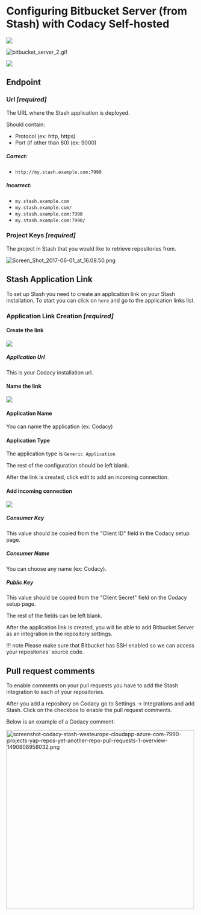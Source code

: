 # Configuring Bitbucket Server (from Stash) with Codacy Self-hosted

![](/images/bitbucket_server_1.gif)

![bitbucket\_server\_2.gif](/images/bitbucket_server_2.gif)

![](/images/Screen_Shot_2017-06-01_at_16.05.41.png)

## Endpoint

### Url ***\[required\]***

The URL where the Stash application is deployed.

Should contain:

- Protocol (ex: http, https)
- Port (if other than 80) (ex: 9000)

##### Correct:

- `http://my.stash.example.com:7990`

##### Incorrect:

- `my.stash.example.com`
- `my.stash.example.com/`
- `my.stash.example.com:7990`
- `my.stash.example.com:7990/`

### Project Keys ***\[required\]***

The project in Stash that you would like to retrieve repositories from.

![Screen\_Shot\_2017-06-01\_at\_16.08.50.png](/images/Screen_Shot_2017-06-01_at_16.08.50.png)

## Stash Application Link

To set up Stash you need to create an application link on your Stash installation.
To start you can click on `here` and go to the application links list.

### Application Link Creation ***\[required\]***

#### Create the link

![](/images/Screen_Shot_2017-06-01_at_16.02.07.png)

##### Application Url

This is your Codacy installation url.

#### Name the link

![](/images/Screen_Shot_2017-06-01_at_16.06.21.png)

#### Application Name

You can name the application (ex: Codacy)

#### Application Type

The application type is `Generic Application`

The rest of the configuration should be left blank.

After the link is created, click edit to add an incoming connection.

#### Add incoming connection

![](/hc/en-us/article_attachments/204010695/stash5.png)

##### Consumer Key

This value should be copied from the "Client ID" field in the Codacy setup page.

##### Consumer Name

You can choose any name (ex: Codacy).

##### Public Key

This value should be copied from the "Client Secret" field on the Codacy setup page.

The rest of the fields can be left blank.

After the application link is created, you will be able to add Bitbucket Server as an integration in the repository settings.


!!! note
    Please make sure that Bitbucket has SSH enabled so we can access your repositories' source code.

## Pull request comments

To enable comments on your pull requests you have to add the Stash integration to each of your repositories.

After you add a repository on Codacy go to Settings -&gt; Integrations and add Stash. Click on the checkbox to enable the pull request comments.

Below is an example of a Codacy comment:

<img src="/images/screenshot-codacy-stash-westeurope-cloudapp-azure-com-7990-projects-yap-repos-yet-another-repo-pull-requests-1-overview-1490808958032.png" width="499" height="474" alt="screenshot-codacy-stash-westeurope-cloudapp-azure-com-7990-projects-yap-repos-yet-another-repo-pull-requests-1-overview-1490808958032.png" />

